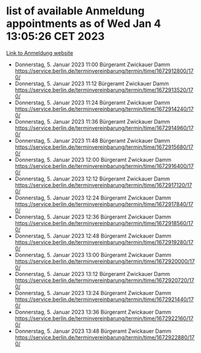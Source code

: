 # list of available Anmeldung appointments as of Wed Jan  4 13:05:26 CET 2023
[Link to Anmeldung website](https://service.berlin.de/terminvereinbarung/termin/tag.php?termin=0&anliegen[]=120686&dienstleisterlist=122210,122217,327316,122219,327312,122227,327314,122231,327346,122243,327348,122252,329742,122260,329745,122262,329748,122254,329751,122271,327278,122273,327274,122277,327276,330436,122280,327294,122282,327290,122284,327292,327539,122291,327270,122285,327266,122286,327264,122296,327268,150230,329760,122301,327282,122297,327286,122294,327284,122312,329763,122314,329775,122304,327330,122311,327334,122309,327332,122281,327352,122279,329772,122276,327324,122274,327326,122267,329766,122246,327318,122251,327320,122257,327322,122208,327298,122226,327300,121362,121364&herkunft=http%3A%2F%2Fservice.berlin.de%2Fdienstleistung%2F120686%2F)
- Donnerstag, 5. Januar 2023 11:00 Bürgeramt Zwickauer Damm https://service.berlin.de/terminvereinbarung/termin/time/1672912800/170/
- Donnerstag, 5. Januar 2023 11:12 Bürgeramt Zwickauer Damm https://service.berlin.de/terminvereinbarung/termin/time/1672913520/170/
- Donnerstag, 5. Januar 2023 11:24 Bürgeramt Zwickauer Damm https://service.berlin.de/terminvereinbarung/termin/time/1672914240/170/
- Donnerstag, 5. Januar 2023 11:36 Bürgeramt Zwickauer Damm https://service.berlin.de/terminvereinbarung/termin/time/1672914960/170/
- Donnerstag, 5. Januar 2023 11:48 Bürgeramt Zwickauer Damm https://service.berlin.de/terminvereinbarung/termin/time/1672915680/170/
- Donnerstag, 5. Januar 2023 12:00 Bürgeramt Zwickauer Damm https://service.berlin.de/terminvereinbarung/termin/time/1672916400/170/
- Donnerstag, 5. Januar 2023 12:12 Bürgeramt Zwickauer Damm https://service.berlin.de/terminvereinbarung/termin/time/1672917120/170/
- Donnerstag, 5. Januar 2023 12:24 Bürgeramt Zwickauer Damm https://service.berlin.de/terminvereinbarung/termin/time/1672917840/170/
- Donnerstag, 5. Januar 2023 12:36 Bürgeramt Zwickauer Damm https://service.berlin.de/terminvereinbarung/termin/time/1672918560/170/
- Donnerstag, 5. Januar 2023 12:48 Bürgeramt Zwickauer Damm https://service.berlin.de/terminvereinbarung/termin/time/1672919280/170/
- Donnerstag, 5. Januar 2023 13:00 Bürgeramt Zwickauer Damm https://service.berlin.de/terminvereinbarung/termin/time/1672920000/170/
- Donnerstag, 5. Januar 2023 13:12 Bürgeramt Zwickauer Damm https://service.berlin.de/terminvereinbarung/termin/time/1672920720/170/
- Donnerstag, 5. Januar 2023 13:24 Bürgeramt Zwickauer Damm https://service.berlin.de/terminvereinbarung/termin/time/1672921440/170/
- Donnerstag, 5. Januar 2023 13:36 Bürgeramt Zwickauer Damm https://service.berlin.de/terminvereinbarung/termin/time/1672922160/170/
- Donnerstag, 5. Januar 2023 13:48 Bürgeramt Zwickauer Damm https://service.berlin.de/terminvereinbarung/termin/time/1672922880/170/
